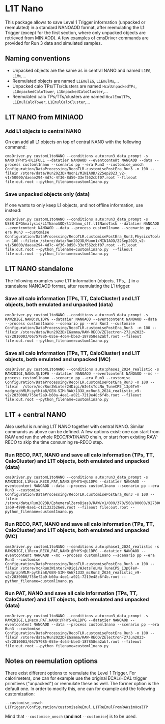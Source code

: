 ﻿# L1T Nano

This package allows to save Level 1 Trigger information (unpacked or reemulated) in a standard NANOAOD format, after reemulating the L1 Trigger (except for the first section, where only unpacked objects are retrieved from MINIAOD). A few examples of cmsDriver commands are provided for Run 3 data and simulated samples. 

 ## Naming conventions
- Unpacked objects are the same as in central NANO and named `L1EG`, `L1Mu`,... 
- Reemulated objects are named `L1EmulEG`, `L1EmulMu`,...
- Unpacked calo TPs/TTs/clusters are named `HcalUnpackedTPs`, `L1UnpackedCaloTower`, `L1UnpackedCaloCluster`,...
- Reemulated calo TPs/TTs/clusters are named `HcalEmulTPs`, `L1EmulCaloTower`, `L1EmulCaloCluster`,...

## L1T NANO from MINIAOD 


### Add L1 objects to central NANO 
On can add all L1 objects on top of central NANO with the following command: 

    cmsDriver.py customL1toNANO --conditions auto:run3_data_prompt -s NANO:@PHYS+@L1FULL --datatier NANOAOD --eventcontent NANOAOD --data --process customl1nano --scenario pp --era Run3 --customise_unsch Configuration/DataProcessing/RecoTLR.customisePostEra_Run3 -n 100 --filein /store/data/Run2023D/Muon1/MINIAOD/22Sep2023_v2-v1/50000/daeae294-4d7c-4f36-8d50-33ef562cbf07.root --fileout file:out.root --python_filename=customl1nano.py 

### Save unpacked objects only (data) 
If one wants to only keep L1 objects, and not offline information, use instead: 

    cmsDriver.py customL1toNANO --conditions auto:run3_data_prompt -s USER:DPGAnalysis/L1TNanoAOD/l1tNano_cff.l1tNanoTask --datatier NANOAOD --eventcontent NANOAOD --data --process customl1nano --scenario pp --era Run3 --customise Configuration/DataProcessing/RecoTLR.customisePostEra_Run3,PhysicsTools/NanoAOD/nano_cff.nanoL1TrigObjCustomizeFull -n 100 --filein /store/data/Run2023D/Muon1/MINIAOD/22Sep2023_v2-v1/50000/daeae294-4d7c-4f36-8d50-33ef562cbf07.root --fileout file:out.root --python_filename=customl1nano.py  --fileout file:out.root --python_filename=customl1nano.py 


## L1T NANO standalone
The following examples save L1T information (objects, TPs,...) in a standalone NANOAOD format, after reemulating the L1 trigger. 

### Save all calo information (TPs, TT, CaloCluster) and L1T objects, both emulated and unpacked (data) 

    cmsDriver.py customL1toNANO --conditions auto:run3_data_prompt -s RAW2DIGI,NANO:@L1DPG --datatier NANOAOD --eventcontent NANOAOD --data --process customl1nano --scenario pp --era Run3 --customise Configuration/DataProcessing/RecoTLR.customisePostEra_Run3  -n 100 --filein /store/data/Run2022D/EGamma/RAW-RECO/ZElectron-27Jun2023-v2/2810003/06757985-055e-4c64-bbe3-187858ea2abf.root --fileout file:out.root --python_filename=customl1nano.py   

### Save all calo information (TPs, TT, CaloCluster) and L1T objects, both emulated and unpacked (MC) 

    cmsDriver.py customL1toNANO --conditions auto:phase1_2024_realistic -s RAW2DIGI,NANO:@L1DPG --datatier NANOAOD --eventcontent NANOAOD --mc --process customl1nano --scenario pp --era Run3 --customise Configuration/DataProcessing/RecoTLR.customisePostEra_Run3 -n 100 --filein  /store/mc/Run3Winter24Digi/WJetsToLNu_TuneCP5_13p6TeV-madgraphMLM-pythia8/GEN-SIM-RAW/133X_mcRun3_2024_realistic_v9-v2/2830000/756ef2a9-b60a-4ee1-a021-7219e48c6f4b.root --fileout file:out.root --python_filename=customl1nano.py  
 

## L1T  + central NANO
Also useful is running L1T NANO together with central NANO. Similar commands as above can be defined. A few options exist: one can start from RAW and run the whole RECO/PAT/NANO chain, or start from existing RAW-RECO to skip the time consuming re-RECO step. 
 
 ### Run RECO, PAT, NANO and save all calo information (TPs, TT, CaloCluster) and L1T objects, both emulated and unpacked (data) 

    cmsDriver.py customL1toNANO --conditions auto:run3_data_prompt -s RAW2DIGI,L1Reco,RECO,PAT,NANO:@PHYS+@L1DPG --datatier NANOAOD --eventcontent NANOAOD --data --process customl1nano --scenario pp --era Run3 --customise Configuration/DataProcessing/RecoTLR.customisePostEra_Run3 -n 100 --filein /store/data/Run2023D/EphemeralZeroBias0/RAW/v1/000/370/560/00000/9273062a-1a69-4998-8ae1-c121323526e8.root --fileout file:out.root --python_filename=customl1nano.py    

 
 ### Run RECO, PAT, NANO and save all calo information (TPs, TT, CaloCluster) and L1T objects, both emulated and unpacked (MC) 

    cmsDriver.py customL1toNANO --conditions auto:phase1_2024_realistic -s RAW2DIGI,L1Reco,RECO,PAT,NANO:@PHYS+@L1DPG --datatier NANOAOD --eventcontent NANOAOD --mc --process customl1nano --scenario pp --era Run3 --customise Configuration/DataProcessing/RecoTLR.customisePostEra_Run3 -n 100 --filein /store/mc/Run3Winter24Digi/WJetsToLNu_TuneCP5_13p6TeV-madgraphMLM-pythia8/GEN-SIM-RAW/133X_mcRun3_2024_realistic_v9-v2/2830000/756ef2a9-b60a-4ee1-a021-7219e48c6f4b.root --python_filename=customl1nano.py

 ### Run PAT, NANO and save all calo information (TPs, TT, CaloCluster) and L1T objects, both emulated and unpacked (data) 
 

    cmsDriver.py customL1toNANO --conditions auto:run3_data_prompt -s RAW2DIGI,L1Reco,PAT,NANO:@PHYS+@L1DPG --datatier NANOAOD --eventcontent NANOAOD --data --process customl1nano --scenario pp --era Run3 --customise Configuration/DataProcessing/RecoTLR.customisePostEra_Run3 -n 100 --filein /store/data/Run2022D/EGamma/RAW-RECO/ZElectron-27Jun2023-v2/2810003/06757985-055e-4c64-bbe3-187858ea2abf.root --fileout file:out.root --python_filename=customl1nano.py



## Notes on reemulation options
There exist different options to reemulate the Level 1 Trigger. For calorimeters, one can for example use the original ECAL/HCAL trigger primitives ("unpacked") or reemulate these as well. The former option is the default one. In order to modify this, one can for example add the following customization:

    --customise_unsch L1Trigger/Configuration/customiseReEmul.L1TReEmulFromRAWsimHcalTP
   
Mind that `--customise_unsch` (**and not** `--customise`) is to be used. 



